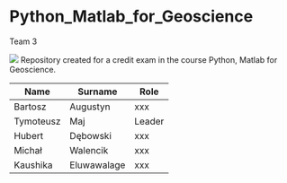 # Python_Matlab_for_Geoscience

Team 3

![](https://www.agh.edu.pl/repozytoria/__processed__/a/2/csm_agh_znak_negatyw_bez_nazwy_1558c4077f.webp)
Repository created for a credit exam in the course Python, Matlab for Geoscience.

| Name     | Surname  | Role            |
|----------|-----------|--------------------|
| Bartosz     | Augustyn  | xxx |
| Tymoteusz   | Maj     | Leader |
| Hubert    | Dębowski | xxx |
| Michał| Walencik    | xxx |
| Kaushika | Eluwawalage | xxx |

